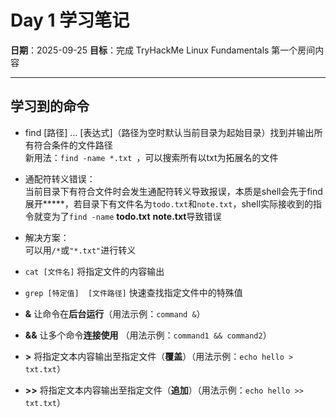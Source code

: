 ﻿# Day 1 学习笔记

**日期**：2025-09-25
**目标**：完成 TryHackMe Linux Fundamentals 第一个房间内容

---

## 学习到的命令

- find [路径] ... [表达式]（路径为空时默认当前目录为起始目录）找到并输出所有符合条件的文件路径  
	新用法：`find -name *.txt `，可以搜索所有以txt为拓展名的文件
- 通配符转义错误：  
		当前目录下有符合文件时会发生通配符转义导致报误，本质是shell会先于find展开**\***，若目录下有文件名为`todo.txt`和`note.txt`，shell实际接收到的指令就变为了`find -name` **todo.txt**  **note.txt**导致错误  

- 解决方案：  
	可以用`/*`或`"*.txt"`进行转义

- `cat [文件名]`  	将指定文件的内容输出

- `grep [特定值]  [文件路径]`  	快速查找指定文件中的特殊值

- **&**  	让命令在**后台运行**（用法示例：`command &`）

- **&&**  	让多个命令**连接使用** （用法示例：`command1 && command2`）

- **>**  	将指定文本内容输出至指定文件（**覆盖**）（用法示例：`echo hello > txt.txt`）

- **>>**  	将指定文本内容输出至指定文件（**追加**）（用法示例：`echo hello >> txt.txt`）



